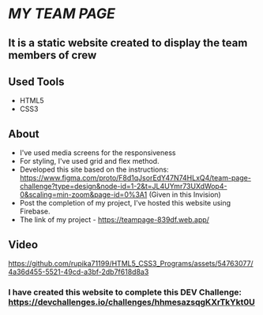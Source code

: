 # ***MY TEAM PAGE***

## It is a static website created to display the team members of crew 

## Used Tools 
* HTML5
* CSS3

## About
* I've used media screens for the responsiveness
* For styling, I've used grid and flex method. 
* Developed this site based on the instructions:
  https://www.figma.com/proto/F8d1qJsorEdY47N74HLxQ4/team-page-challenge?type=design&node-id=1-2&t=JL4UYmr73UXdWop4-0&scaling=min-zoom&page-id=0%3A1 (Given in this Invision)
* Post the completion of my project, I've hosted this website using Firebase.
* The link of my project - https://teampage-839df.web.app/


## Video
https://github.com/rupika71199/HTML5_CSS3_Programs/assets/54763077/4a36d455-5521-49cd-a3bf-2db7f618d8a3

### I have created this website to complete this DEV Challenge: https://devchallenges.io/challenges/hhmesazsqgKXrTkYkt0U 
